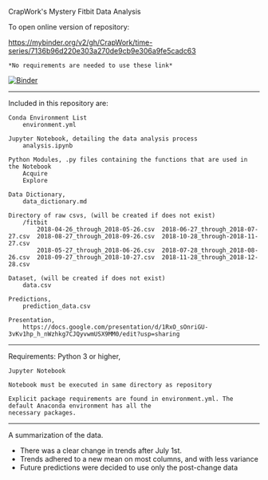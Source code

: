 CrapWork's Mystery Fitbit Data Analysis

To open online version of repository:

https://mybinder.org/v2/gh/CrapWork/time-series/7136b96d220e303a270de9cb9e306a9fe5cadc63

    *No requirements are needed to use these link*

[![Binder](https://mybinder.org/badge_logo.svg)](https://mybinder.org/v2/gh/CrapWork/time-series/master)

---

Included in this repository are:
    
    Conda Environment List
        environment.yml

    Jupyter Notebook, detailing the data analysis process
        analysis.ipynb

    Python Modules, .py files containing the functions that are used in the Notebook
        Acquire
        Explore
    
    Data Dictionary,
        data_dictionary.md

    Directory of raw csvs, (will be created if does not exist)
        /fitbit
            2018-04-26_through_2018-05-26.csv  2018-06-27_through_2018-07-27.csv  2018-08-27_through_2018-09-26.csv  2018-10-28_through-2018-11-27.csv
            2018-05-27_through_2018-06-26.csv  2018-07-28_through_2018-08-26.csv  2018-09-27_through_2018-10-27.csv  2018-11-28_through_2018-12-28.csv

    Dataset, (will be created if does not exist)
        data.csv
    
    Predictions,
        prediction_data.csv

    Presentation, 
        https://docs.google.com/presentation/d/1RxO_sOnriGU-3vKv1hp_h_nWzhkg7CJQyvwmUSX9MM0/edit?usp=sharing

---    

Requirements:
    Python 3 or higher,

    Jupyter Notebook

    Notebook must be executed in same directory as repository

    Explicit package requirements are found in environment.yml. The default Anaconda environment has all the 
    necessary packages.

---

A summarization of the data.

- There was a clear change in trends after July 1st. 
- Trends adhered to a new mean on most columns, and with less variance
- Future predictions were decided to use only the post-change data

